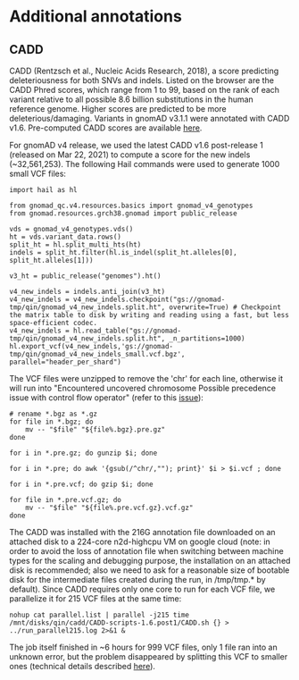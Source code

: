 # Additional annotations

## CADD

CADD (Rentzsch et al., Nucleic Acids Research, 2018), a score predicting deleteriousness for both SNVs and indels. Listed on the browser are the CADD Phred scores, which range from 1 to 99, based on the rank of each variant relative to all possible 8.6 billion substitutions in the human reference genome. Higher scores are predicted to be more deleterious/damaging. Variants in gnomAD v3.1.1 were annotated with CADD v1.6. Pre-computed CADD scores are available [here](https://cadd.gs.washington.edu/download).

For gnomAD v4 release, we used the latest CADD v1.6 post-release 1 (released on Mar 22, 2021) to compute a score for the new indels (~32,561,253). The following Hail commands were used to generate 1000 small VCF files: 

```commandline
import hail as hl

from gnomad_qc.v4.resources.basics import gnomad_v4_genotypes
from gnomad.resources.grch38.gnomad import public_release

vds = gnomad_v4_genotypes.vds()
ht = vds.variant_data.rows()
split_ht = hl.split_multi_hts(ht)
indels = split_ht.filter(hl.is_indel(split_ht.alleles[0], split_ht.alleles[1]))

v3_ht = public_release("genomes").ht()

v4_new_indels = indels.anti_join(v3_ht)
v4_new_indels = v4_new_indels.checkpoint("gs://gnomad-tmp/qin/gnomad_v4_new_indels.split.ht", overwrite=True) # Checkpoint the matrix table to disk by writing and reading using a fast, but less space-efficient codec.
v4_new_indels = hl.read_table("gs://gnomad-tmp/qin/gnomad_v4_new_indels.split.ht", _n_partitions=1000)
hl.export_vcf(v4_new_indels,'gs://gnomad-tmp/qin/gnomad_v4_new_indels_small.vcf.bgz', parallel="header_per_shard") 
```

The VCF files were unzipped to remove the 'chr' for each line, otherwise it will run into "Encountered uncovered chromosome
Possible precedence issue with control flow operator" (refer to this [issue](https://github.com/kircherlab/CADD-scripts/issues/37)): 

```commandline
# rename *.bgz as *.gz
for file in *.bgz; do 
    mv -- "$file" "${file%.bgz}.pre.gz"
done

for i in *.pre.gz; do gunzip $i; done

for i in *.pre; do awk '{gsub(/^chr/,""); print}' $i > $i.vcf ; done

for i in *.pre.vcf; do gzip $i; done

for file in *.pre.vcf.gz; do 
    mv -- "$file" "${file%.pre.vcf.gz}.vcf.gz"
done
```

The CADD was installed with the 216G annotation file downloaded on an attached disk to a 224-core n2d-highcpu VM on google cloud (note: in order to avoid the loss of annotation file when switching between machine types for the scaling and debugging purpose, the installation on an attached disk is recommended; also we need to ask for a reasonable size of bootable disk for the intermediate files created during the run, in /tmp/tmp.* by default). Since CADD requires only one core to run for each VCF file, we parallelize it for 215 VCF files at the same time: 

```commandline
nohup cat parallel.list | parallel -j215 time /mnt/disks/qin/cadd/CADD-scripts-1.6.post1/CADD.sh {} > ../run_parallel215.log 2>&1 &
```

The job itself finished in ~6 hours for 999 VCF files, only 1 file ran into an unknown error, but the problem disappeared by splitting this VCF to smaller ones (technical details described [here](https://github.com/broadinstitute/gnomad_production/issues/782)). 








